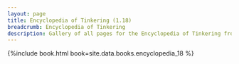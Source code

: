 ```yaml
---
layout: page
title: Encyclopedia of Tinkering (1.18)
breadcrumb: Encyclopedia of Tinkering
description: Gallery of all pages for the Encyclopedia of Tinkering from Tinkers' Construct in Minecraft 1.18.2.
---
```


{%include book.html book=site.data.books.encyclopedia_18 %}